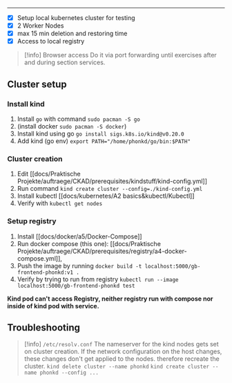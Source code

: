 ****

- [x] Setup local kubernetes cluster for testing
- [x] 2 Worker Nodes
- [x] max 15 min deletion and restoring time
- [x] Access to local registry

>[!info] Browser access
>Do it via port forwarding until exercises after and during section services.

## Cluster setup

### Install kind

1. Install `go` with command `sudo pacman -S go`
2. (install docker `sudo pacman -S docker`)
3. Install kind using go `go install sigs.k8s.io/kind@v0.20.0`
4. Add kind (go env) `export PATH="/home/phonkd/go/bin:$PATH"`

### Cluster creation

1. Edit [[docs/Praktische Projekte/auftraege/CKAD/prerequisites/kindstuff/kind-config.yml]]
2. Run command `kind create cluster --config=./kind-config.yml`
3. Install kubectl [[docs/kubernetes/A2 basics&kubectl/Kubectl]]
4. Verify with `kubectl get nodes`

### Setup registry 

1. Install [[docs/docker/a5/Docker-Compose]]
2. Run docker compose (this one): [[docs/Praktische Projekte/auftraege/CKAD/prerequisites/registry/a4-docker-compose.yml]],
3. Push the image by running `docker build -t localhost:5000/gb-frontend-phonkd:v1 .`
4. Verify by trying to run from registry `kubectl run --image localhost:5000/gb-frontend-phonkd test`

**Kind pod can't access Registry, neither registry run with compose nor inside of kind pod with service.**


## Troubleshooting

>[!info] `/etc/resolv.conf`
>The nameserver for the kind nodes gets set on cluster creation.
>If the network configuration on the host changes, these changes don't get applied to the nodes.
>therefore recreate the cluster.
>`kind delete cluster --name phonkd`
>`kind create cluster --name phonkd --config ...`